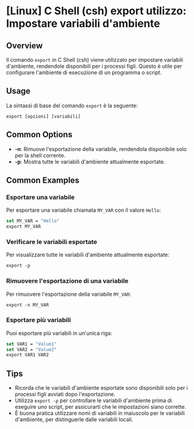 # [Linux] C Shell (csh) export utilizzo: Impostare variabili d'ambiente

## Overview
Il comando `export` in C Shell (csh) viene utilizzato per impostare variabili d'ambiente, rendendole disponibili per i processi figli. Questo è utile per configurare l'ambiente di esecuzione di un programma o script.

## Usage
La sintassi di base del comando `export` è la seguente:

```
export [opzioni] [variabili]
```

## Common Options
- **-n**: Rimuove l'esportazione della variabile, rendendola disponibile solo per la shell corrente.
- **-p**: Mostra tutte le variabili d'ambiente attualmente esportate.

## Common Examples

### Esportare una variabile
Per esportare una variabile chiamata `MY_VAR` con il valore `Hello`:

```csh
set MY_VAR = "Hello"
export MY_VAR
```

### Verificare le variabili esportate
Per visualizzare tutte le variabili d'ambiente attualmente esportate:

```csh
export -p
```

### Rimuovere l'esportazione di una variabile
Per rimuovere l'esportazione della variabile `MY_VAR`:

```csh
export -n MY_VAR
```

### Esportare più variabili
Puoi esportare più variabili in un'unica riga:

```csh
set VAR1 = "Value1"
set VAR2 = "Value2"
export VAR1 VAR2
```

## Tips
- Ricorda che le variabili d'ambiente esportate sono disponibili solo per i processi figli avviati dopo l'esportazione.
- Utilizza `export -p` per controllare le variabili d'ambiente prima di eseguire uno script, per assicurarti che le impostazioni siano corrette.
- È buona pratica utilizzare nomi di variabili in maiuscolo per le variabili d'ambiente, per distinguerle dalle variabili locali.